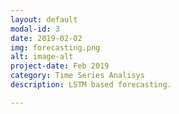 ```yaml
---
layout: default
modal-id: 3
date: 2019-02-02
img: forecasting.png
alt: image-alt
project-date: Feb 2019
category: Time Series Analisys 
description: LSTM based forecasting.

---
```

